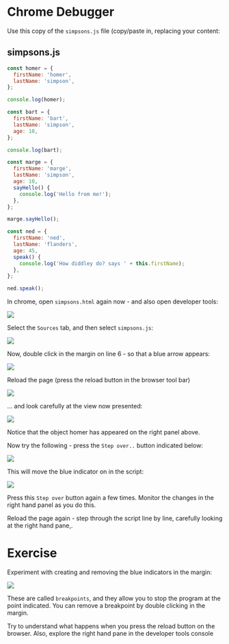 # Chrome Debugger

Use this copy of the `simpsons.js` file (copy/paste in, replacing your content:

## simpsons.js

~~~javascript
const homer = {
  firstName: 'homer',
  lastName: 'simpson',
};

console.log(homer);

const bart = {
  firstName: 'bart',
  lastName: 'simpson',
  age: 10,
};

console.log(bart);

const marge = {
  firstName: 'marge',
  lastName: 'simpson',
  age: 10,
  sayHello() {
    console.log('Hello from me!');
  },
};

marge.sayHello();

const ned = {
  firstName: 'ned',
  lastName: 'flanders',
  age: 45,
  speak() {
    console.log('How diddley do? says ' + this.firstName);
  },
};

ned.speak();
~~~

In chrome, open `simpsons.html`  again now - and also open developer tools:

![](img/08.png)

Select the `Sources` tab, and then select `simpsons.js`:

![](img/09.png)

Now, double click in the margin on line 6 - so that a blue arrow appears:

![](img/10.png)

Reload the page (press the reload button in the browser tool bar)

![](img/14.png)

... and look carefully at the view now presented:

![](img/11.png)

Notice that the object homer has appeared on the right panel above.

Now try the following - press the `Step over..` button indicated below:

![](img/12.png)

This will move the blue indicator on in the script:

![](img/13.png)

Press this `Step over` button again a few times. Monitor the changes in the right hand panel as you do this. 

Reload the page again - step through the script line by line, carefully looking at the right hand pane,.

# Exercise

Experiment with creating and removing the blue indicators in the margin:

![](img/15.png)

These are called `breakpoints`, and they allow you to stop the program at the point indicated. You can remove a breakpoint by double clicking in the margin. 

Try to understand what happens when you press the reload button on the browser. Also, explore the right hand pane in the developer tools console

